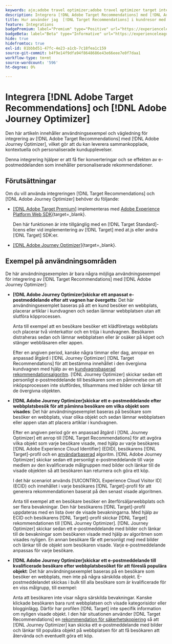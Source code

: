 ```yaml
---
keywords: ajo;adobe travel optimizer;adobe travel optimizer target integration;recommendations;target recommendations;integration
description: Integrera [!DNL Adobe Target Recommendations] med [!DNL Adobe Journey Optimizer].
title: Hur använder jag  [!DNL Target Recommendations] i kundresor med  [!DNL Adobe Journey Optimizer]?
feature: Integrations
badgePremium: label="Premium" type="Positive" url="https://experienceleague.adobe.com/docs/target/using/introduction/intro.html?lang=sv-SE#premium newtab=true" tooltip="Se vad som ingår i Target Premium."
badgeBeta: label="Beta" type="Informative" url="https://experienceleague.adobe.com/docs/target/using/introduction/intro.html?lang=sv-SE#beta newtab=true" tooltip="Vad är Beta-funktioner i  [!DNL Adobe Target]?"
hide: true
hidefromtoc: true
exl-id: 81bbbd51-47fc-4e23-a1cb-7c18fea1c159
source-git-commit: b4f9e14f9dfa94f8648686e43e66eee7e0f7daa1
workflow-type: tm+mt
source-wordcount: '596'
ht-degree: 0%

---
```


# Integrera [!DNL Adobe Target Recommendations] och [!DNL Adobe Journey Optimizer]

Den här artikeln innehåller användningsexempel och vägledning för integrering av [!DNL Adobe Target Recommendations] med [!DNL Adobe Journey Optimizer], vilket gör att du kan leverera sammankopplade, kontextuella och personaliserade kundupplevelser.

Denna integrering hjälper er att få fler konverteringar och se effekten av e-postmeddelanden som innehåller personaliserade rekommendationer.

## Förutsättningar

Om du vill använda integreringen [!DNL Target Recommendations] och [!DNL Adobe Journey Optimizer] behöver du följande:

* [[!DNL Adobe Target Premium]](/help/main/c-intro/intro.md#premium) implementeras med [Adobe Experience Platform Web SDK](https://experienceleague.adobe.com/en/docs/target-dev/developer/client-side/aep-web-sdk){target=_blank}.

  Den här funktionen är inte tillgänglig med en [!DNL Target Standard]-licens eller vid implementering av [!DNL Target] med at.js eller andra [!DNL Target] SDK:er.

* [[!DNL Adobe Journey Optimizer]](https://experienceleague.adobe.com/sv/docs/journey-optimizer/using/ajo-home){target=_blank}.

## Exempel på användningsområden

De här användningsexemplen är bara några möjliga användningsexempel för integrering av [!DNL Target Recommendations] med [!DNL Adobe Journey Optimizer]:

* **[!DNL Adobe Journey Optimizer]skickar ett anpassat e-postmeddelande efter att vagnen har övergetts**: Det här användningsexemplet baseras på att en kund besöker en webbplats, placerar artiklar i kundvagnen och sedan lämnar webbplatsen utan att slutföra köpprocessen.

  Anta till exempel att en besökare besöker ett klädföretags webbplats och placerar två vinterkattor och en tröja i kundvagnen. Besökaren distraheras sedan och lämnar webbplatsen eller är osäker på köpet och stänger webbläsaren eller appen.

  Efter en angiven period, kanske några timmar eller dag, anropar en anpassad åtgärd i [!DNL Journey Optimizer] [!DNL Target Recommendations] för att bestämma innehållet i den övergivna kundvagnen med hjälp av en [kundvagnsbaserad rekommendationsalgoritm](/help/main/c-recommendations/c-algorithms/base-the-recommendation-on-a-recommendation-key.md). [!DNL Journey Optimizer] skickar sedan ett personligt e-postmeddelande till besökaren som en påminnelse om att inköpsprocessen inte slutfördes, tillsammans med bilder och länkar till de övergivna objekten.

* **[!DNL Adobe Journey Optimizer]skickar ett e-postmeddelande efter webbplatsbesök för att påminna besökare om vilka objekt som visades**: Det här användningsexemplet baseras på besökare som besöker en webbplats, visar olika objekt och sedan lämnar webbplatsen eller appen utan att placera artiklar i kundvagnen.

  Efter en angiven period gör en anpassad åtgärd i [!DNL Journey Optimizer] ett anrop till [!DNL Target Recommendations] för att avgöra vilka objekt som varje besökare visade, med hjälp av varje besökares [!DNL Adobe Experience Cloud Identifier] (EDID), besökarens [!DNL Target]-profil och en [användarbaserad](/help/main/c-recommendations/c-algorithms/base-the-recommendation-on-a-recommendation-key.md) algoritm. [!DNL Adobe Journey Optimizer] skickar sedan ett personligt e-postmeddelande till varje medlem av den kvalificerade målgruppen med bilder och länkar till de visade objekten så att besökaren kan returnera och göra ett köp.

  I det här scenariot används [!UICONTROL Experience Cloud Visitor ID] (ECID) och innehållet i varje besökares [!DNL Target]-profil för att generera rekommendationen baserat på den senast visade algoritmen.

  Anta till exempel att en besökare besöker en återförsäljarwebbplats och ser flera bevakningar. Den här besökarens [!DNL Target]-profil uppdateras med en lista över de visade bevakningarna. Med hjälp av ECID och besökarens [!DNL Target]-profil skickar [!DNL Target] rekommendationen till [!DNL Journey Optimizer]. [!DNL Journey Optimizer] skickar sedan ett e-postmeddelande med bilder och länkar till de bevakningar som besökaren visade med hjälp av algoritmen som visades nyligen. En annan besökare får ett personligt mejl med bilder och länkar till de objekt som besökaren visade. Varje e-postmeddelande anpassas för varje besökare.

* **[!DNL Adobe Journey Optimizer]skickar ett e-postmeddelande till kvalificerade besökare efter webbplatsbesöket för att föreslå populära objekt**: Det här användningsexemplet baseras på en besökare som besöker en webbplats, men inte på några särskilda objekt. E-postmeddelandet skickas i bulk till alla besökare som är kvalificerade för en viss målgrupp, till exempel:

  Anta att besökaren inte visar några särskilda bevakningar. Kanske klickade besökaren bara runt webbplatsen och visade kategorisidor eller blogginlägg. Därför har profilen [!DNL Target] inte specifik information om nyligen visade objekt. I den här situationen använder [!DNL Target Recommendations] en [rekommendation för säkerhetskopiering](/help/main/c-recommendations/c-algorithms/backup-recs.md) så att [!DNL Journey Optimizer] kan skicka ett e-postmeddelande med bilder och länkar till populära objekt på webbplatsen för att få besökaren att återvända och eventuellt göra ett köp.
